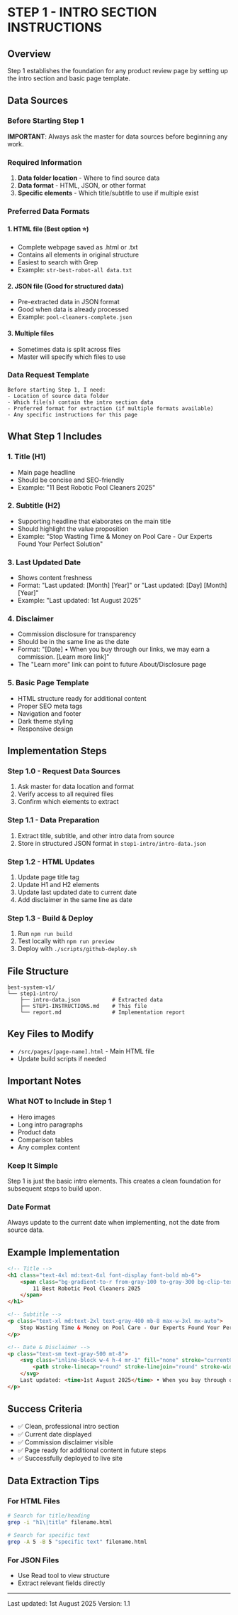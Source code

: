 # STEP 1 - INTRO SECTION INSTRUCTIONS

## Overview
Step 1 establishes the foundation for any product review page by setting up the intro section and basic page template.

## Data Sources

### Before Starting Step 1
**IMPORTANT**: Always ask the master for data sources before beginning any work.

### Required Information
1. **Data folder location** - Where to find source data
2. **Data format** - HTML, JSON, or other format
3. **Specific elements** - Which title/subtitle to use if multiple exist

### Preferred Data Formats

#### 1. HTML file (Best option ⭐)
- Complete webpage saved as .html or .txt
- Contains all elements in original structure
- Easiest to search with Grep
- Example: `str-best-robot-all data.txt`

#### 2. JSON file (Good for structured data)
- Pre-extracted data in JSON format
- Good when data is already processed
- Example: `pool-cleaners-complete.json`

#### 3. Multiple files
- Sometimes data is split across files
- Master will specify which files to use

### Data Request Template
```
Before starting Step 1, I need:
- Location of source data folder
- Which file(s) contain the intro section data
- Preferred format for extraction (if multiple formats available)
- Any specific instructions for this page
```

## What Step 1 Includes

### 1. Title (H1)
- Main page headline
- Should be concise and SEO-friendly
- Example: "11 Best Robotic Pool Cleaners 2025"

### 2. Subtitle (H2)
- Supporting headline that elaborates on the main title
- Should highlight the value proposition
- Example: "Stop Wasting Time & Money on Pool Care - Our Experts Found Your Perfect Solution"

### 3. Last Updated Date
- Shows content freshness
- Format: "Last updated: [Month] [Year]" or "Last updated: [Day] [Month] [Year]"
- Example: "Last updated: 1st August 2025"

### 4. Disclaimer
- Commission disclosure for transparency
- Should be in the same line as the date
- Format: "[Date] • When you buy through our links, we may earn a commission. [Learn more link]"
- The "Learn more" link can point to future About/Disclosure page

### 5. Basic Page Template
- HTML structure ready for additional content
- Proper SEO meta tags
- Navigation and footer
- Dark theme styling
- Responsive design

## Implementation Steps

### Step 1.0 - Request Data Sources
1. Ask master for data location and format
2. Verify access to all required files
3. Confirm which elements to extract

### Step 1.1 - Data Preparation
1. Extract title, subtitle, and other intro data from source
2. Store in structured JSON format in `step1-intro/intro-data.json`

### Step 1.2 - HTML Updates
1. Update page title tag
2. Update H1 and H2 elements
3. Update last updated date to current date
4. Add disclaimer in the same line as date

### Step 1.3 - Build & Deploy
1. Run `npm run build`
2. Test locally with `npm run preview`
3. Deploy with `./scripts/github-deploy.sh`

## File Structure
```
best-system-v1/
└── step1-intro/
    ├── intro-data.json          # Extracted data
    ├── STEP1-INSTRUCTIONS.md    # This file
    └── report.md                # Implementation report
```

## Key Files to Modify
- `/src/pages/[page-name].html` - Main HTML file
- Update build scripts if needed

## Important Notes

### What NOT to Include in Step 1
- Hero images
- Long intro paragraphs
- Product data
- Comparison tables
- Any complex content

### Keep It Simple
Step 1 is just the basic intro elements. This creates a clean foundation for subsequent steps to build upon.

### Date Format
Always update to the current date when implementing, not the date from source data.

## Example Implementation

```html
<!-- Title -->
<h1 class="text-4xl md:text-6xl font-display font-bold mb-6">
    <span class="bg-gradient-to-r from-gray-100 to-gray-300 bg-clip-text text-transparent">
        11 Best Robotic Pool Cleaners 2025
    </span>
</h1>

<!-- Subtitle -->
<p class="text-xl md:text-2xl text-gray-400 mb-8 max-w-3xl mx-auto">
    Stop Wasting Time & Money on Pool Care - Our Experts Found Your Perfect Solution
</p>

<!-- Date & Disclaimer -->
<p class="text-sm text-gray-500 mt-8">
    <svg class="inline-block w-4 h-4 mr-1" fill="none" stroke="currentColor" viewBox="0 0 24 24">
        <path stroke-linecap="round" stroke-linejoin="round" stroke-width="2" d="M12 8v4l3 3m6-3a9 9 0 11-18 0 9 9 0 0118 0z"></path>
    </svg>
    Last updated: <time>1st August 2025</time> • When you buy through our links, we may earn a commission. <a href="#" class="text-primary hover:text-primary-focus underline">Learn more</a>
</p>
```

## Success Criteria
- ✅ Clean, professional intro section
- ✅ Current date displayed
- ✅ Commission disclaimer visible
- ✅ Page ready for additional content in future steps
- ✅ Successfully deployed to live site

## Data Extraction Tips

### For HTML Files
```bash
# Search for title/heading
grep -i "h1\|title" filename.html

# Search for specific text
grep -A 5 -B 5 "specific text" filename.html
```

### For JSON Files
- Use Read tool to view structure
- Extract relevant fields directly

---

Last updated: 1st August 2025
Version: 1.1